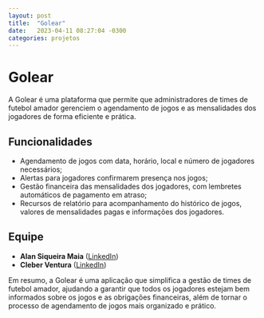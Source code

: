 ```yaml
---
layout: post
title:  "Golear"
date:   2023-04-11 08:27:04 -0300
categories: projetos
---
```

# Golear 

A Golear é uma plataforma que permite que administradores de times de futebol amador gerenciem o agendamento de jogos e as mensalidades dos jogadores de forma eficiente e prática.

## Funcionalidades

- Agendamento de jogos com data, horário, local e número de jogadores necessários;
- Alertas para jogadores confirmarem presença nos jogos;
- Gestão financeira das mensalidades dos jogadores, com lembretes automáticos de pagamento em atraso;
- Recursos de relatório para acompanhamento do histórico de jogos, valores de mensalidades pagas e informações dos jogadores.

## Equipe

- **Alan Siqueira Maia** ([LinkedIn](https://www.linkedin.com/in/alansiqma/))
- **Cleber Ventura**  ([LinkedIn](https://www.linkedin.com/in/cleber-ventura-23b1a876/))

Em resumo, a Golear é uma aplicação que simplifica a gestão de times de futebol amador, ajudando a garantir que todos os jogadores estejam bem informados sobre os jogos e as obrigações financeiras, além de tornar o processo de agendamento de jogos mais organizado e prático.
